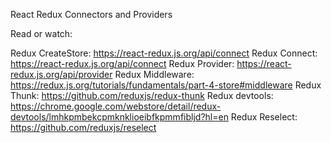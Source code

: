 React Redux Connectors and Providers

Read or watch:

Redux CreateStore: https://react-redux.js.org/api/connect
Redux Connect: https://react-redux.js.org/api/connect
Redux Provider: https://react-redux.js.org/api/provider
Redux Middleware: https://redux.js.org/tutorials/fundamentals/part-4-store#middleware
Redux Thunk: https://github.com/reduxjs/redux-thunk
Redux devtools: https://chrome.google.com/webstore/detail/redux-devtools/lmhkpmbekcpmknklioeibfkpmmfibljd?hl=en
Redux Reselect: https://github.com/reduxjs/reselect